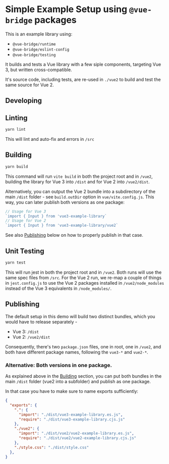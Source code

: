# Simple Example Setup using `@vue-bridge` packages

This is an example library using:

*  `@vue-bridge/runtime`
*  `@vue-bridge/eslint-config`
*  `@vue-bridge/testing`

It builds and tests a Vue library with a few siple components, targeting Vue 3, but written cross-compatible. 

It's source code, including tests, are re-used in `./vue2` to build and test the same source for Vue 2.

## Developing


## Linting

```bash
yarn lint
```

This will lint and auto-fix and errors in `/src`

## Building

```bash
yarn build
```

This command will run `vite build` in both the project root and in `/vue2`, building the library for Vue 3 into `/dist` and for Vue 2 into `/vue2/dist`.

Alternatively, you can output the Vue 2 bundle into a subdirectory of the main `/dist` folder - see `build.outDir` option in `vue/vite.config.js`. This way, you can later publish both versions as one package:

```js
// Usage for Vue 3
`import { Input } from 'vue3-example-library` 
// Usage for Vue 2
`import { Input } from 'vue3-example-library/vue2` 
```

See also [Publishing](#publishing) below on how to properly publish in that case.

## Unit Testing

```bash
yarn test
```

This will run jest in both the project root and in `/vue2`. Both runs will use the same spec files from `/src`. For the Vue 2 run, we re-map a couple of things in `jest.config.js` to use the Vue 2 packages installed in `/vue2/node_modules` instead of the Vue 3 equivalents in `/node_modules/`.

## Publishing

The default setup in this demo will build two distinct bundles, which you would have to release separately - 

* Vue 3: `/dist`
* Vue 2: `/vue2/dist`

Consequently, there's two `package.json` files, one in root, one in `/vue2`, and both have different package names, following the `vue3-*` and `vue2-*`.

### Alternative: Both versions in one package.

As explained above in the [Building](#building) section, you can put both bundles in the main `/dist` folder (vue2 into a subfolder) and publish as one package.

In that case you have to make sure to name exports sufficiently:


```json
{
  "exports": {
    ".": {
      "import": "./dist/vue3-example-library.es.js",
      "require": "./dist/vue3-example-library.cjs.js"
    },
    "./vue2": {
      "import": "./dist/vue2/vue2-example-library.es.js",
      "require": "./dist/vue2/vue2-example-library.cjs.js"
    },
    "./style.css": "./dist/style.css"
  },
}
```